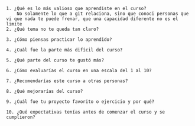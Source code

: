 	1. ¿Qué es lo más valioso que aprendiste en el curso?
		No solamente lo que a git relaciona, sino que conoci personas que vi que nada te puede frenar, que una capacidad diferente no es el limite
	2. ¿Qué tema no te queda tan claro?
	
	3. ¿Cómo piensas practicar lo aprendido?
	
	4. ¿Cuál fue la parte más difícil del curso?
	
	5. ¿Qué parte del curso te gustó más?
	
	6. ¿Cómo evaluarías el curso en una escala del 1 al 10?
	
	7. ¿Recomendarías este curso a otras personas?
	
	8. ¿Qué mejorarías del curso?
	
	9. ¿Cuál fue tu proyecto favorito o ejercicio y por qué?
	
	10. ¿Qué expectativas tenías antes de comenzar el curso y se cumplieron?